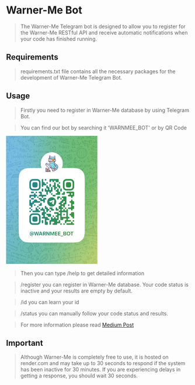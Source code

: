 # Warner-Me Bot

> The Warner-Me Telegram bot is designed to allow you to register for the Warner-Me RESTful API and receive automatic notifications when your code has finished running.

## Requirements

> requirements.txt file contains all the necessary packages for the development of Warner-Me Telegram Bot.

## Usage

> Firstly you need to register in Warner-Me database by using Telegram Bot.

> You can find our bot by searching it 'WARNMEE_BOT' or by QR Code

<img src="https://github.com/berkedilekoglu/berkedilekoglu.github.io/blob/master/imgs/qr_code.png" width="250" height="350">

> Then you can type /help to get detailed information

> /register you can register in Warner-Me database. Your code status is inactive and your results are empty by default.

> /id you can learn your id

> /status you can manually follow your code status and results.

> For more information please read [Medium Post](https://berkedilekoglu.medium.com/warner-me-telegram-bot-d04d0e23ee43)

## Important

> Although Warner-Me is completely free to use, it is hosted on render.com and may take up to 30 seconds to respond if the system has been inactive for 30 minutes. If you are experiencing delays in getting a response, you should wait 30 seconds.

